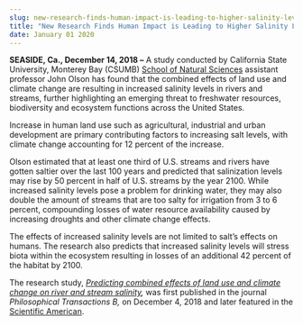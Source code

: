 ```yaml
---
slug: new-research-finds-human-impact-is-leading-to-higher-salinity-levels-in-freshwater-resources
title: "New Research Finds Human Impact is Leading to Higher Salinity Levels in Freshwater Resources"
date: January 01 2020
---
```


 
<p>
  <b>SEASIDE, Ca., December 14, 2018 –</b> A study conducted by California State
  University, Monterey Bay (CSUMB)
  <a href="/sns">School of Natural Sciences</a> assistant professor John Olson
  has found that the combined effects of land use and climate change are
  resulting in increased salinity levels in rivers and streams, further
  highlighting an emerging threat to freshwater resources, biodiversity and
  ecosystem functions across the United States.
</p>
<p>
  Increase in human land use such as agricultural, industrial and urban
  development are primary contributing factors to increasing salt levels, with
  climate change accounting for 12 percent of the increase.
</p>
<p>
  Olson estimated that at least one third of U.S. streams and rivers have gotten
  saltier over the last 100 years and predicted that salinization levels may
  rise by 50 percent in half of U.S. streams by the year 2100. While increased
  salinity levels pose a problem for drinking water, they may also double the
  amount of streams that are too salty for irrigation from 3 to 6 percent,
  compounding losses of water resource availability caused by increasing
  droughts and other climate change effects.
</p>
<p>
  The effects of increased salinity levels are not limited to salt’s effects on
  humans. The research also predicts that increased salinity levels will stress
  biota within the ecosystem resulting in losses of an additional 42 percent of
  the habitat by 2100.
</p>
<p>
  The research study,
  <a
    href="https://royalsocietypublishing.org/doi/10.1098/rstb.2018.0005#d3e1463"
    ><i
      >Predicting combined effects of land use and climate change on river and
      stream salinity</i
    ></a
  ><i>, </i>was first published in the journal
  <i>Philosophical Transactions B, </i>on December 4, 2018 and later featured in
  the
  <a
    href="https://www.scientificamerican.com/article/freshwater-is-getting-saltier-threatening-people-and-wildlife/"
    >Scientific American</a
  >.
</p>
 
